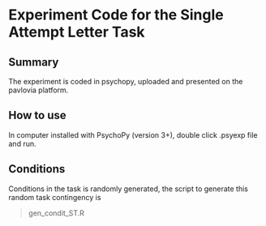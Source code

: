 # Experiment Code for the Single Attempt Letter Task

## Summary 
The experiment is coded in psychopy, uploaded and presented on the pavlovia platform.

## How to use
In computer installed with PsychoPy (version 3+), double click .psyexp file and run. 

## Conditions
Conditions in the task is randomly generated, the script to generate this random task contingency is 
> gen_condit_ST.R
